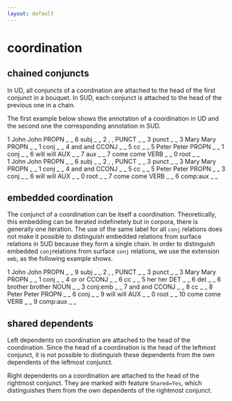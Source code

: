 ```yaml
---
layout: default
---
```

# **coordination**


## **chained conjuncts**
In UD, all conjuncts of a coordination are attached to the head of the first conjunct in a bouquet. In SUD, each conjunct is attached to the head of the previous one in a chain.

The first example below shows the annotation of a coordination in UD and the second one the corresponding annotation in SUD.

<div>
<conll>
1	John	John	PROPN	_	_	6	subj	_	_
2	,	,	PUNCT	_	_	3	punct	_	_
3	Mary	Mary	PROPN	_	_	1	conj	_	_
4	and	and	CCONJ	_	_	5	cc	_	_
5	Peter	Peter	PROPN	_	_	1	conj	_	_
6	will	will	AUX	_	_	7	aux	_	_
7	come	come	VERB	_	_	0	root	_	_
</conll>
</div>


<div>
<conll>
1	John	John	PROPN	_	_	6	subj	_	_
2	,	,	PUNCT	_	_	3	punct	_	_
3	Mary	Mary	PROPN	_	_	1	conj	_	_
4	and	and	CCONJ	_	_	5	cc	_	_
5	Peter	Peter	PROPN	_	_	3	conj	_	_
6	will	will	AUX	_	_	0	root	_	_
7	come	come	VERB	_	_	6	comp:aux	_	_
</conll>
</div>
	
## **embedded coordination**
The conjunct of a coordination can be itself a coordination. Theoretically, this embedding can be iterated indefinetely but in corpora, there is generally one iteration.
The use of the same label for all `conj` relations does not make it possible to distinguish embedded relations from surface relations in SUD because they form a single chain.
In order to distinguish embedded `conj`relations from surface `conj` relations, we use the extension `emb`, as the following example shows.

<div>
<conll>
1	John	John	PROPN	_	_	9	subj	_	_
2	,	,	PUNCT	_	_	3	punct	_	_
3	Mary	Mary	PROPN	_	_	1	conj	_	_
4	or	or	CCONJ	_	_	6	cc	_	_
5	her	her	DET	_	_	6	det	_	_
6	brother	brother	NOUN	_	_	3	conj:emb	_	_
7	and	and	CCONJ	_	_	8	cc	_	_
8	Peter	Peter	PROPN	_	_	6	conj	_	_
9	will	will	AUX	_	_	0	root	_	_
10	come	come	VERB	_	_	9	comp:aux	_	_
</conll>
</div>


## **shared dependents**
Left dependents on coordination are attached to the head of the coordination. Since the head of a coordination is the head of the leftmost conjunct, it is not possible to distinguish these dependents from the own dependents of the leftmost conjunct.

Right dependents on a coordination are attached to the head of the rightmost conjunct. They are marked with feature `Shared=Yes`, which distinguishes them from the own dependents of the rightmost conjunct.
